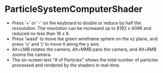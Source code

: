 # ParticleSystemComputerShader
* Press '+' or '-' on the keyboard to double or reduce by half the resoulution. The resolution can be increased up to 8192 x 4096 and reduced no less than 16 x 8.
* Press 'wasd' to move the green wireframe sphere on the xz plane, and press 'u' and 'j' to move it along the y axis.
* Alt+LMB rotates the camera, Alt+MMB pans the camera, and Alt+RMB zooms the camera.
* The on-screen text "# of Particles" shows the total number of particles processed and rendered by the shaders in real-time. 
